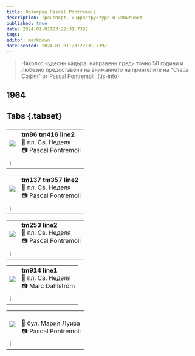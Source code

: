 ```yaml
---
title: Фотограф Pascal Pontremoli
description: Транспорт, инфраструктура и мобилност
published: true
date: 2024-01-01T23:22:31.739Z
tags: 
editor: markdown
dateCreated: 2024-01-01T23:22:31.739Z
---
```


> Няколко чудесни кадъра, направени преди точно 50 години и любезно предоставени на вниманието на приятелите на "Стара София" от Pascal Pontremoli.
{.is-info}

  
  
## 1964
## Tabs {.tabset}
###
<!--следващ пост--> 
<div class="table-responsive"><table style="width:100%"><tr>
<td><img src="https://drive.google.com/uc?id=1hcnfv2svA8i04Cqd2sgnxsQ8EUTk7yCT"></td>
<td><b>tm86 tm416 line2</b><br>📌 пл. Св. Неделя<br> 📷  Pascal Pontremoli</td></tr>
  <td colspan=2 >ℹ️ </td></table></div>
  
  
  <!--следващ пост--> 
<div class="table-responsive"><table style="width:100%"><tr>
<td><img src="https://drive.google.com/uc?id=1hdASDeLvTKdx9KWTLfMPGQjedo68xXv2"></td>
<td><b>tm137 tm357 line2</b><br>📌  пл. Св. Неделя<br> 📷  Pascal Pontremoli</td></tr>
  <td colspan=2 >ℹ️ </td></table></div>

<!--следващ пост--> 
<div class="table-responsive"><table style="width:100%"><tr>
<td><img src="https://drive.google.com/uc?id=1hdASDeLvTKdx9KWTLfMPGQjedo68xXv2"></td>
<td><b>tm253 line2</b><br>📌  пл. Св. Неделя<br> 📷  Pascal Pontremoli</td></tr>
  <td colspan=2 >ℹ️ </td></table></div>

<!--следващ пост--> 
<div class="table-responsive"><table style="width:100%"><tr>
<td><img src="https://drive.google.com/uc?id=1hpnG8rtfFp1-28NtKe-jDaJSXGT2VPoP"></td>
<td><b>tm914 line1</b><br>📌  пл. Св. Неделя<br> 📷  Marc Dahlström</td></tr>
  <td colspan=2 >ℹ️ </td></table></div>
  
  
  <!--следващ пост--> 
<div class="table-responsive"><table style="width:100%"><tr>
<td><img src="https://drive.google.com/uc?id=1hvZkgGYbNRCPwa0iRcdN7RPXsnaDWWEI"></td>
<td><b></b><br>📌 бул. Мария Луиза<br> 📷  Pascal Pontremoli</td></tr>
  <td colspan=2 >ℹ️ </td></table></div>
  
  
 